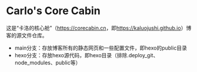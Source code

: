 # Carlo's Core Cabin

这是“卡洛的核心舱”（<https://corecabin.cn>，即<https://kaluojushi.github.io>）博客的源文件仓库。

- main分支：存放博客所有的静态网页和一些配置文件，即hexo的public目录
- hexo分支：存放hexo源代码，即hexo目录（排除.deploy_git、node_modules、public等）

